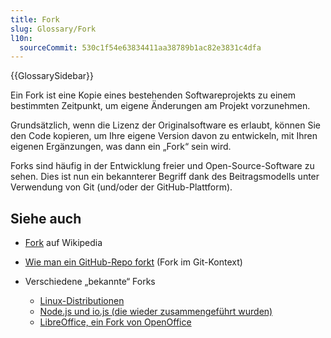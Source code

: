 ```yaml
---
title: Fork
slug: Glossary/Fork
l10n:
  sourceCommit: 530c1f54e63834411aa38789b1ac82e3831c4dfa
---
```


{{GlossarySidebar}}

Ein Fork ist eine Kopie eines bestehenden Softwareprojekts zu einem bestimmten Zeitpunkt, um eigene Änderungen am Projekt vorzunehmen.

Grundsätzlich, wenn die Lizenz der Originalsoftware es erlaubt, können Sie den Code kopieren, um Ihre eigene Version davon zu entwickeln, mit Ihren eigenen Ergänzungen, was dann ein „Fork“ sein wird.

Forks sind häufig in der Entwicklung freier und Open-Source-Software zu sehen. Dies ist nun ein bekannterer Begriff dank des Beitragsmodells unter Verwendung von Git (und/oder der GitHub-Plattform).

## Siehe auch

- [Fork](<https://en.wikipedia.org/wiki/Fork_(software_development)>) auf Wikipedia
- [Wie man ein GitHub-Repo forkt](https://docs.github.com/en/pull-requests/collaborating-with-pull-requests/working-with-forks/fork-a-repo) (Fork im Git-Kontext)
- Verschiedene „bekannte“ Forks

  - [Linux-Distributionen](https://upload.wikimedia.org/wikipedia/commons/1/1b/Linux_Distribution_Timeline.svg)
  - [Node.js und io.js (die wieder zusammengeführt wurden)](https://nodejs.org/en/blog/announcements/foundation-v4-announce/)
  - [LibreOffice, ein Fork von OpenOffice](https://www.libreoffice.org/about-us/who-are-we/)
